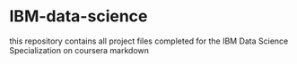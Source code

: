 # IBM-data-science
this repository contains all project files completed for the IBM Data Science Specialization on coursera
markdown
